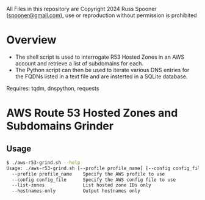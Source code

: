 All Files in this repository are Copyright 2024 Russ Spooner ([spooner@gmail.com](mailto:spooner@gmail.com)), use or reproduction without permission is prohibited

# Overview

* The shell script is used to interrogate R53 Hosted Zones in an AWS account and retrieve a list of subdomains for each.
* The Python script can then be used to iterate various DNS entries for the FQDNs listed in a text file and are insterted in a SQLite database.

Requires: tqdm, dnspython, requests

# AWS Route 53 Hosted Zones and Subdomains Grinder

## Usage

```bash
$ ./aws-r53-grind.sh --help
Usage: ./aws-r53-grind.sh [--profile profile_name] [--config config_file] [--list-zones] [--hostnames-only]
  --profile profile_name    Specify the AWS profile to use
  --config config_file      Specify the AWS config file to use
  --list-zones              List hosted zone IDs only
  --hostnames-only          Output hostnames only
